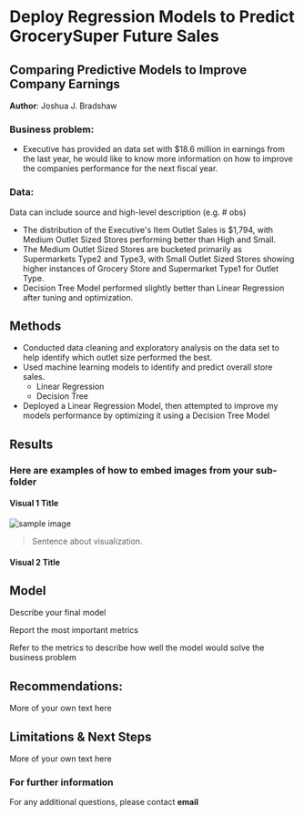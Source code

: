# Deploy Regression Models to Predict GrocerySuper Future Sales
## Comparing Predictive Models to Improve Company Earnings

**Author**: Joshua J. Bradshaw 

### Business problem:

* Executive has provided an data set with $18.6 million in earnings from the last year, he would like to know more information on how to improve the companies performance for the next fiscal year.


### Data:
Data can include source and high-level description (e.g. # obs)
* The distribution of the Executive's Item Outlet Sales is $1,794, with Medium Outlet Sized Stores performing better than High and Small.
* The Medium Outlet Sized Stores are bucketed primarily as Supermarkets Type2 and Type3, with Small Outlet Sized Stores showing higher instances of Grocery Store and Supermarket Type1 for Outlet Type.
* Decision Tree Model performed slightly better than Linear Regression after tuning and optimization.

## Methods
* Conducted data cleaning and exploratory analysis on the data set to help identify which outlet size performed the best.
* Used machine learning models to identify and predict overall store sales.
  * Linear Regression
  * Decision Tree
* Deployed a Linear Regression Model, then attempted to improve my models performance by optimizing it using a Decision Tree Model


## Results


### Here are examples of how to embed images from your sub-folder


#### Visual 1 Title
![sample image](project1_sample_image.png)

> Sentence about visualization.

#### Visual 2 Title

## Model

Describe your final model

Report the most important metrics

Refer to the metrics to describe how well the model would solve the business problem

## Recommendations:

More of your own text here


## Limitations & Next Steps

More of your own text here


### For further information


For any additional questions, please contact **email**
